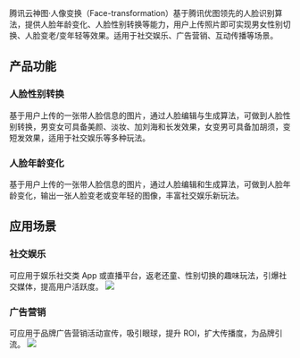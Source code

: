 腾讯云神图·人像变换（Face-transformation）基于腾讯优图领先的人脸识别算法，提供人脸年龄变化、人脸性别转换等能力，用户上传照片即可实现男女性别切换、人脸变老/变年轻等效果。适用于社交娱乐、广告营销、互动传播等场景。

## 产品功能
### 人脸性别转换
基于用户上传的一张带人脸信息的图片，通过人脸编辑与生成算法，可做到人脸性别转换，男变女可具备美颜、淡妆、加刘海和长发效果，女变男可具备加胡须，变短发效果，适用于社交娱乐等多种玩法。

### 人脸年龄变化
基于用户上传的一张带人脸信息的图片，通过人脸编辑和生成算法，可做到人脸年龄变化，输出一张人脸变老或变年轻的图像，丰富社交娱乐新玩法。

## 应用场景
### 社交娱乐
可应用于娱乐社交类 App 或直播平台，返老还童、性别切换的趣味玩法，引爆社交媒体，提高用户活跃度。
![](https://main.qcloudimg.com/raw/ce6916871b36f3ed463682e96f9a88e2.png)

### 广告营销
可应用于品牌广告营销活动宣传，吸引眼球，提升 ROI，扩大传播度，为品牌引流。
![](https://main.qcloudimg.com/raw/5b8b3fe3a9967549d650783c32f8fbcd.png)
